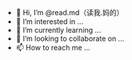 - 👋 Hi, I’m @read.md（读我.妈的）
- 👀 I’m interested in ...
- 🌱 I’m currently learning ...
- 💞️ I’m looking to collaborate on ...
- 📫 How to reach me ...

<!---
shinianj/shinianj is a ✨ special ✨ repository because its `README.md` (this file) appears on your GitHub profile.
You can click the Preview link to take a look at your changes.
--->
